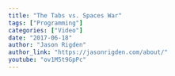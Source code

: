 ```yaml
---
title: "The Tabs vs. Spaces War"
tags: ["Programming"]
categories: ["Video"]
date: "2017-06-18"
author: "Jason Rigden"
author_link: "https://jasonrigden.com/about/"
youtube: "ov1M5t9GpPc"
---
```

